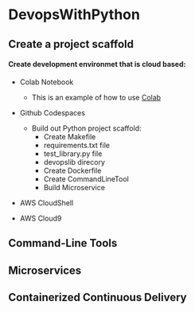 # DevopsWithPython

## Create a project scaffold

#### Create development environmet that is cloud based:

* Colab Notebook

  * This is an example of how to use [Colab](https://colab.research.google.com/drive/1fXUXfz_Rb8fxcuc5MeYYgZHFphp2JzVQ#scrollTo=qfeJeo91-pEk)

* Github Codespaces
  * Build out Python project scaffold:
    * Create Makefile
    * requirements.txt file
    * test_library.py file
    * devopslib direcory
    * Create Dockerfile
    * Create CommandLineTool
    * Build Microservice
* AWS CloudShell
* AWS Cloud9

## Command-Line Tools

## Microservices

## Containerized Continuous Delivery

